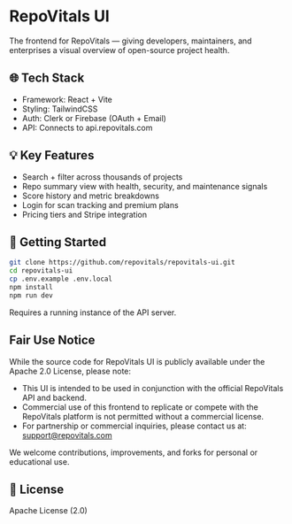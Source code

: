 # RepoVitals UI

The frontend for RepoVitals — giving developers, maintainers, and enterprises a visual overview of open-source project health.

## 🌐 Tech Stack

- Framework: React + Vite
- Styling: TailwindCSS
- Auth: Clerk or Firebase (OAuth + Email)
- API: Connects to api.repovitals.com


## 💡 Key Features

- Search + filter across thousands of projects
- Repo summary view with health, security, and maintenance signals
- Score history and metric breakdowns
- Login for scan tracking and premium plans
- Pricing tiers and Stripe integration


## 🚀 Getting Started

```bash
git clone https://github.com/repovitals/repovitals-ui.git
cd repovitals-ui
cp .env.example .env.local
npm install
npm run dev
```
Requires a running instance of the API server.

## Fair Use Notice

While the source code for RepoVitals UI is publicly available under the Apache 2.0 License, please note:

- This UI is intended to be used in conjunction with the official RepoVitals API and backend.
- Commercial use of this frontend to replicate or compete with the RepoVitals platform is not permitted without a commercial license.
- For partnership or commercial inquiries, please contact us at: support@repovitals.com

We welcome contributions, improvements, and forks for personal or educational use.

## 📄 License

Apache License (2.0) 
